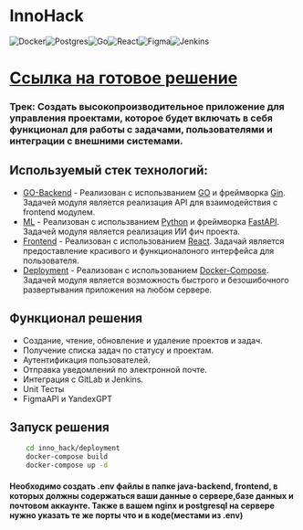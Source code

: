 # InnoHack
![Docker](https://img.shields.io/badge/docker-%230db7ed.svg?style=for-the-badge&logo=docker&logoColor=white)![Postgres](https://img.shields.io/badge/postgres-%23316192.svg?style=for-the-badge&logo=postgresql&logoColor=white)![Go](https://img.shields.io/badge/golang-%23007ACC.svg?style=for-the-badge&logo=go&logoColor=white)![React](https://img.shields.io/badge/react-%2320232a.svg?style=for-the-badge&logo=react&logoColor=%2361DAFB)![Figma](https://img.shields.io/badge/figma-%2320232a.svg?style=for-the-badge&logo=figma)![Jenkins](https://img.shields.io/badge/jenkins-%2320232a.svg?style=for-the-badge&logo=jenkins)



# [Ссылка на готовое решение](https://task.shmyaks.ru/signin)

### Трек: Создать высокопроизводительное приложение для управления проектами, которое будет включать в себя функционал для работы с задачами, пользователями и интеграции с внешними системами.


## Используемый стек технологий:
- [GO-Backend](https://github.com/ultraevs/AtomicHack/tree/main/go-backend) - Реализован с использванием [GO](https://go.dev/) и фреймворка [Gin](https://github.com/gin-gonic/gin). Задачей модуля является реализация API для взаимодействия с frontend модулем.
- [ML](https://github.com/ultraevs/inno_hack/tree/main/ml) - Реализован с использванием [Python](https://www.python.org/) и фреймворка [FastAPI](https://fastapi.tiangolo.com/). Задачей модуля является реализация ИИ фич проекта.
- [Frontend](https://github.com/ultraevs/inno_hack/tree/main/frontend) - Реализован с использованием [React](https://ru.legacy.reactjs.org/). Задачай является предоставление красивого и функционалоного интерфейса для пользователя.
- [Deployment](https://github.com/ultraevs/inno_hack/tree/main/deployment) - Реализован с использованием [Docker-Compose](https://www.docker.com/). Задачей модуля является возможность быстрого и безошибочного развертывания приложения на любом сервере.


## Функционал решения

- Создание, чтение, обновление и удаление проектов и задач.
- Получение списка задач по статусу и проектам.
- Аутентификация пользователей.
- Отправка уведомлений по электронной почте.
- Интеграция с GitLab и Jenkins.
- Unit Тесты
- FigmaAPI и YandexGPT

## Запуск решения
```sh
    cd inno_hack/deployment
    docker-compose build
    docker-compose up -d
```
#### Необходимо создать .env файлы в папке java-backend, frontend, в которых должны содержаться ваши данные о сервере,базе данных и почтовом аккаунте. Также в вашем nginx и postgresql на сервере нужно указать те же порты что и в коде(местами из .env)

